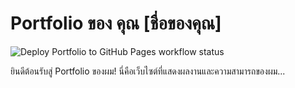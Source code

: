 # Portfolio ของ คุณ [ชื่อของคุณ]

![Deploy Portfolio to GitHub Pages workflow status](https://github.com/simonepepell/Simple-portfolio-actions/actions/workflows/deploy.yml/badge.svg)

ยินดีต้อนรับสู่ Portfolio ของผม! นี่คือเว็บไซต์ที่แสดงผลงานและความสามารถของผม...
